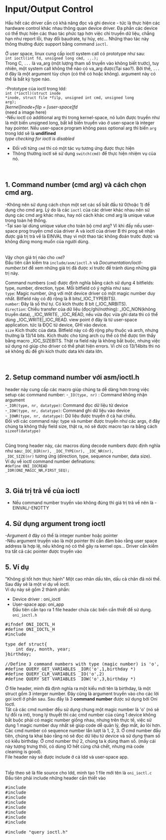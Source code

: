 # Input/Output Control

Hầu hết các driver cần có khả năng đọc và ghi device - tức là thực hiện các hardware control khác nhau thông quan device driver. Đa phần các device có thể thực hiện các thao tác phức tạp hơn việc chỉ truyền dữ liệu, chẳng hạn như report lỗi, thay đổi baudrate, tự hủy, etc... Những thao tác này thông thường được support bằng command <code>ioctl</code>.

Ở user space, linux cung cấp ioctl system call có prototype như sau:<br/>
<code>int ioctl(int fd, unsigned long cmd, ...);</code></br>
Trong C, <code>...</code> là va_arg (một lượng tham số truyền vào không biết trước), tuy nhiên, một system call không thể nào có va_arg được(Tại sao?). Bởi thế, <code>...</code> ở đây là một argument tùy chọn (có thể có hoặc không). argument này có thể là bất kỳ type nào.<br/>

-Prototype của ioctl trong ldd:<br/>
<code>int (*ioctl)(struct inode *inode, struct file *filp, unsigned int cmd, unsigned long arg);</code><br/>
<i>[kernel]inode+filp = [user-space]fd</i></br>
(need a image here)<br/>
-Nếu ioctl có additional arg thì trong kernel-space, nó luôn được truyền như là một biến unsigned long, bất kể biến truyền vào ở user-space là integer hay pointer. Nếu user-space program không pass optional arg thì biến <code>arg</code> trong ldd sẽ là <b>undifined</b><br/>
<i>type checking for ioctl is disabled</i><br/>
- Đối với từng <code>cmd</code> thì có một tác vụ tương ứng được thực hiện<br/>
- Thông thường ioctl sẽ sử dụng <code>switch(cmd)</code> để thực hiện nhiệm vụ của nó.<br/>
<br/><br/>
## 1. Command number (cmd arg) và cách chọn cmd arg.
-Không nên sử dụng cách chọn một set các số bắt đầu từ 0(hoặc 1) để dụng cho cmd arg. Lý do là các <code>ioctl</code> của các driver khác nhau nên sử dụng các cmd arg khác nhau, hay nói cách khác cmd arg là unique value trong toàn hệ thống.<br/>
-Tại sao lại dùng unique value cho toàn bộ cmd arg? Vì khi đấy nếu user-space prog truyền cmd của driver A và ioctl của driver B thì prog sẽ nhận được giá trị trả về là EINVAL thay vì một thao tác không đoán trước được và không đúng mong muốn của người dùng.<br/><br/><br/>
Vậy chọn giá trị nào cho <code>cmd</code>? <br/>
Đầu tiên cần kiểm tra <code>include/asm/ioctl.h</code> và <i>Documentation/ioctl-number.txt</i> để xem những giá trị đã được xí trước để tránh dùng những giá trị này.<br/>

Command numbers (<code>cmd</code>) được định nghĩa bằng cách sử dụng 4 bitfields: type, number, direction, type. Mỗi bitfield có ý nghĩa như sau:<br/>
<code>type</code>: Magic number, ứng với một device driver có một magic number duy nhất. Bitfield này có độ rộng là 8 bits(_IOC_TYPEBITS).<br/>
<code>number</code>: Đây là số thứ tự. Có kích thước 8 bít (_IOC_NRBITS).<br/>
<code>direction</code>: Chiều transfer của dữ liệu (đọc/ghi/nothing): _IOC_NON(không truyền data), _IOC_WRITE, _IOC_READ, nếu vừa đọc vừa ghi data thì có thể dùng _IOC_WRITE|_IOC_READ. view point ở đây là từ user-space application. tức là ĐỌC từ device, GHI vào device.<br/>
<code>size</code> Kích thước của data. Bitfield này có độ rộng phụ thuộc và arch, nhưng thường là 13/14 bits. Kích thước cho từng arch cụ thể có thể được tìm thấy bằng macro _IOC_SIZEBITS. Thật ra field này là không bắt buộc, nhưng việc sử dụng nó giúp cho driver có thể phát hiện errors. Vì chỉ có 13/14bits thì nó sẽ không đủ để ghi kích thước data khi data lớn.<br/><br/><br/>

## 2. Setup command number với asm/ioctl.h
header này cung cấp các macro giúp chúng ta dễ dàng hơn trong việc setup các command number:
-<code>_IO(type, nr)</code> : Command không nhận argument<br/>
-<code>_IOR(type, nr, datatype)</code>: Command đọc dữ liệu từ device<br/>
-<code>_IOW(type, nr, datatype)</code>: Command ghi dữ liệu vào device<br/>
-<code>_IOWR(type, nr, datatype)</code>: Dữ liệu được truyền ở cả hai chiều.<br/>
Đối với các command này: type và number được truyền như các args, ở đây chúng ta không thấy field size, thật ra, nó sẽ được macro tạo ra bằng cách <code>sizeof(datatype)</code><br/><br/>

Cũng trong header này, các macros dùng decode numbers được định nghĩa như sau:<code>_IOC_DIR(nr), _IOC_TYPE(nr), _IOC_NR(nr), _IOC_SIZE(nr)</code> tương ứng (direction, type, sequence number, data size).<br/>
Ví dụ về ioctl command number definations:<br/>
<code>#define ONI_IOCREAD _IOR(ONI_MAGIC_NR,FIRST_SEQ);</code><br/><br/>

## 3. Giá trị trả về của ioctl
- Nếu command number truyền vào không đúng thì giá trị trả về nên là -EINVAL/-ENOTTY<br/>

## 4. Sử dụng argument trong ioctl
-Argument ở đây có thể là integer number hoặc pointer<br/>
-Nếu argument truyền vào là một pointer thì cần đảm bảo rằng user space address là hợp lệ, nếu không nó có thể gây ra kernel ops... Driver cần kiểm tra tất cả các pointer được truyền vào <br/>

## 5. Ví dụ
"Không gì tốt hơn thực hành" Một cao nhân dấu tên, dấu cả chân đã nói thế. Sau đây sẽ là một ví dụ về ioctl.<br/>
Ví dụ này sẽ gồm 2 thành phần: <br/>
- Device driver : oni_ioctl <br/>
- User-space app: oni_app <br/>
Đầu tiên cần tạo ra 1 file header chứa các biến cần thiết để sử dụng.</br>
<code>oni_ioctl.h</code><br/>
<pre>
#ifndef ONI_IOCTL_H
#define ONI_IOCTL_H
#include <linux/ioctl.h>

type def struct{
	int day, month, year;
}birthday;

//Define 3 command numbers with type (magic number) is 'o', sequen: 1,2,3. Data type query_arg_t
#define QUERY_GET_VARIABLES _IOR('o',1,birthday *)
#define QUERY_CLR_VARIABLES _IO('o',2)
#define QUERY_SET_VARIABLES	_IOW('o',3,birthday *)
</pre>
Ở file header, mình đã định nghĩa ra một kiểu mới tên là birthday, là một struct gồm 3 interger number. Đây cũng là argument truyền vào cho các lời gọi ioctl ở phần sau. Sau đấy là 3 <b>command number</b> được sử dụng bởi Oni Ioctl. <br/>
Tất cả các cmd number đều sử dụng chung một magic number là 'o' (nó sẽ tự đổi ra int), trong lý thuyết thì các cmd number của cùng 1 device không bắt buộc phải có magic number giống nhau, nhưng trên thực tế, việc sử dụng 1 magic number duy nhất sẽ giúp code dễ quản lý, đẹp mắt, ảo lòi hơn. <br/>
Các cmd number có sequence number lần lượt là 1, 2, 3. Ở cmd number đầu tiên, chúng ta khai báo rằng nó sẽ đọc dữ liệu từ device và sử dụng tham số có kiểu birthday. Ở cmd number thứ 2, chúng ta k dùng tham số. (mấy cái này tượng trưng thôi, có dùng IO hết cũng chả chết, nhưng mà code cleaning is good).<br/>
File header này sẽ được include ở cả ldd và user-space app. <br/><br/><br/>
Tiếp theo sẽ là file source cho ldd, mình tạo 1 file mới tên là <code>oni_ioctl.c</code><br/>
Đầu tiên phải include những header cần thiết vào
<pre>
#include <linux/module.h>
#include <linux/kernel.h>
#include <linux/version.h>
#include <linux/fs.h>
#include <linux/cdev.h>
#include <linux/device.h>
#include <linux/error.h>
#include <asm/uaccess.h>

#include "query_ioctl.h"
</pre>







